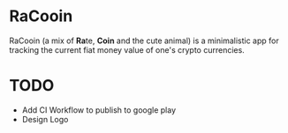 # RaCooin



RaCooin (a mix of **Ra**te, **Coin** and the cute animal) 
is a minimalistic app for tracking the current fiat money value of one's crypto currencies.

# TODO

- Add CI Workflow to publish to google play
- Design Logo
